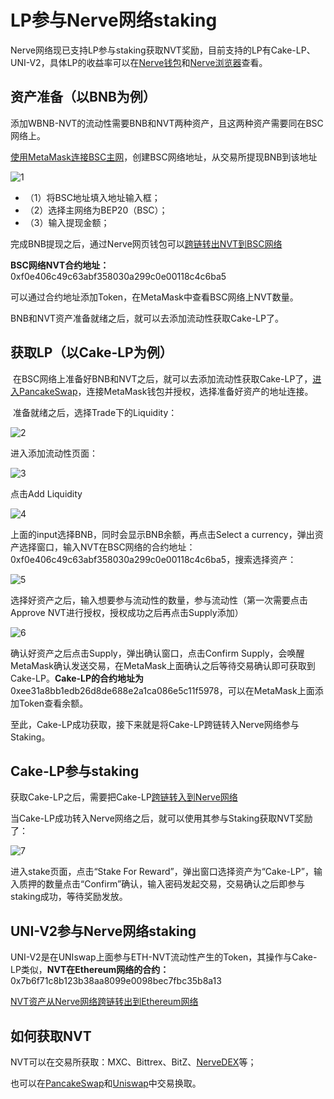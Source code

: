 # LP参与Nerve网络staking

​	Nerve网络现已支持LP参与staking获取NVT奖励，目前支持的LP有Cake-LP、UNI-V2，具体LP的收益率可以在[Nerve钱包](https://wallet.nerve.network/)和[Nerve浏览器](https://scan.nerve.network/)查看。

## 资产准备（以BNB为例）

​	添加WBNB-NVT的流动性需要BNB和NVT两种资产，且这两种资产需要同在BSC网络上。

[使用MetaMask连接BSC主网](http://docs.nerve.network/zh/Guide/c_bep20_cross_erc20.html#bsc%E7%BD%91%E7%BB%9C)，创建BSC网络地址，从交易所提现BNB到该地址

![1](./g_lp/1.png)

- （1）将BSC地址填入地址输入框；
- （2）选择主网络为BEP20（BSC）；
- （3）输入提现金额；

完成BNB提现之后，通过Nerve网页钱包可以[跨链转出NVT到BSC网络](http://docs.nerve.network/zh/Guide/c_bep20_cross_erc20.html#eth%E8%B5%84%E4%BA%A7%E3%80%81bsc%E8%B5%84%E4%BA%A7%E4%BB%8Enerve%E7%BD%91%E7%BB%9C%E8%B7%A8%E9%93%BE%E8%BD%AC%E5%87%BA%E5%88%B0eth%E7%BD%91%E7%BB%9C%E3%80%81bsc%E7%BD%91%E7%BB%9C)

**BSC网络NVT合约地址：** 0xf0e406c49c63abf358030a299c0e00118c4c6ba5

可以通过合约地址添加Token，在MetaMask中查看BSC网络上NVT数量。

BNB和NVT资产准备就绪之后，就可以去添加流动性获取Cake-LP了。

## 获取LP（以Cake-LP为例）

​	在BSC网络上准备好BNB和NVT之后，就可以去添加流动性获取Cake-LP了，[进入PancakeSwap](https://pancakeswap.finance/)，连接MetaMask钱包并授权，选择准备好资产的地址连接。

​	准备就绪之后，选择Trade下的Liquidity：

![2](./g_lp/2.png)

进入添加流动性页面：

![3](./g_lp/3.png)

点击Add Liquidity

![4](./g_lp/4.png)

上面的input选择BNB，同时会显示BNB余额，再点击Select a currency，弹出资产选择窗口，输入NVT在BSC网络的合约地址：0xf0e406c49c63abf358030a299c0e00118c4c6ba5，搜索选择资产：

![5](./g_lp/5.png)

选择好资产之后，输入想要参与流动性的数量，参与流动性（第一次需要点击Approve NVT进行授权，授权成功之后再点击Supply添加）

![6](./g_lp/6.png)

确认好资产之后点击Supply，弹出确认窗口，点击Confirm Supply，会唤醒MetaMask确认发送交易，在MetaMask上面确认之后等待交易确认即可获取到Cake-LP。**Cake-LP的合约地址为** 0xee31a8bb1edb26d8de688e2a1ca086e5c11f5978，可以在MetaMask上面添加Token查看余额。

至此，Cake-LP成功获取，接下来就是将Cake-LP跨链转入Nerve网络参与Staking。

## Cake-LP参与staking

获取Cake-LP之后，需要把Cake-LP[跨链转入到Nerve网络](http://docs.nerve.network/zh/Guide/c_bep20_cross_erc20.html#bsc%E8%B5%84%E4%BA%A7%E8%B7%A8%E9%93%BE%E8%BF%9B%E5%85%A5nerve%E7%BD%91%E7%BB%9C)

当Cake-LP成功转入Nerve网络之后，就可以使用其参与Staking获取NVT奖励了：

![7](./g_lp/7.png)

进入stake页面，点击“Stake For Reward”，弹出窗口选择资产为“Cake-LP”，输入质押的数量点击“Confirm”确认，输入密码发起交易，交易确认之后即参与staking成功，等待奖励发放。

## UNI-V2参与Nerve网络staking

​	UNI-V2是在UNIswap上面参与ETH-NVT流动性产生的Token，其操作与Cake-LP类似，**NVT在Ethereum网络的合约：** 0x7b6f71c8b123b38aa8099e0098bec7fbc35b8a13

[NVT资产从Nerve网络跨链转出到Ethereum网络](http://docs.nerve.network/zh/Guide/c_bep20_cross_erc20.html#eth%E8%B5%84%E4%BA%A7%E3%80%81bsc%E8%B5%84%E4%BA%A7%E4%BB%8Enerve%E7%BD%91%E7%BB%9C%E8%B7%A8%E9%93%BE%E8%BD%AC%E5%87%BA%E5%88%B0eth%E7%BD%91%E7%BB%9C%E3%80%81bsc%E7%BD%91%E7%BB%9C)

## 如何获取NVT

NVT可以在交易所获取：MXC、Bittrex、BitZ、[NerveDEX](http://nervedex.com/)等；

也可以在[PancakeSwap](https://exchange.pancakeswap.finance/?_gl=1*yfh8cv*_ga*MTgyNTc0Mzg2NC4xNjA1NTIwNzc2*_ga_334KNG3DMQ*MTYwNzU4NDY3NC4xNS4xLjE2MDc1ODQ2NzkuMA..#/swap?inputCurrency=0xbb4cdb9cbd36b01bd1cbaebf2de08d9173bc095c&outputCurrency=0xf0e406c49c63abf358030a299c0e00118c4c6ba5)和[Uniswap](https://app.uniswap.org/#/swap?inputCurrency=0x7b6f71c8b123b38aa8099e0098bec7fbc35b8a13&outputCurrency=ETH)中交易换取。